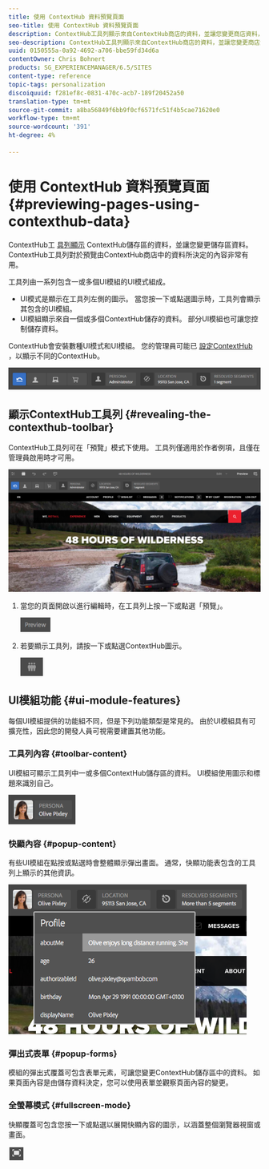 ```yaml
---
title: 使用 ContextHub 資料預覽頁面
seo-title: 使用 ContextHub 資料預覽頁面
description: ContextHub工具列顯示來自ContextHub商店的資料，並讓您變更商店資料，對於預覽內容非常有用
seo-description: ContextHub工具列顯示來自ContextHub商店的資料，並讓您變更商店資料，對於預覽內容非常有用
uuid: 0150555a-0a92-4692-a706-bbe59fd34d6a
contentOwner: Chris Bohnert
products: SG_EXPERIENCEMANAGER/6.5/SITES
content-type: reference
topic-tags: personalization
discoiquuid: f281ef8c-0831-470c-acb7-189f20452a50
translation-type: tm+mt
source-git-commit: a8ba56849f6bb9f0cf6571fc51f4b5cae71620e0
workflow-type: tm+mt
source-wordcount: '391'
ht-degree: 4%

---
```



# 使用 ContextHub 資料預覽頁面{#previewing-pages-using-contexthub-data}

ContextHub工 [具列顯示](/help/sites-developing/contexthub.md) ContextHub儲存區的資料，並讓您變更儲存區資料。 ContextHub工具列對於預覽由ContextHub商店中的資料所決定的內容非常有用。

工具列由一系列包含一或多個UI模組的UI模式組成。

* UI模式是顯示在工具列左側的圖示。 當您按一下或點選圖示時，工具列會顯示其包含的UI模組。
* UI模組顯示來自一個或多個ContextHub儲存的資料。 部分UI模組也可讓您控制儲存資料。

ContextHub會安裝數種UI模式和UI模組。 您的管理員可能已 [設定ContextHub](/help/sites-developing/ch-configuring.md) ，以顯示不同的ContextHub。

![screen_shot_2018-03-23at093446](assets/screen_shot_2018-03-23at093446.png)

## 顯示ContextHub工具列 {#revealing-the-contexthub-toolbar}

ContextHub工具列可在「預覽」模式下使用。 工具列僅適用於作者例項，且僅在管理員啟用時才可用。

![screen_shot_2018-03-23at093730](assets/screen_shot_2018-03-23at093730.png)

1. 當您的頁面開啟以進行編輯時，在工具列上按一下或點選「預覽」。

   ![chlimage_1-219](assets/chlimage_1-219.png)

1. 若要顯示工具列，請按一下或點選ContextHub圖示。

   ![](do-not-localize/screen_shot_2018-03-23at093621.png)

## UI模組功能 {#ui-module-features}

每個UI模組提供的功能組不同，但是下列功能類型是常見的。 由於UI模組具有可擴充性，因此您的開發人員可視需要建置其他功能。

### 工具列內容 {#toolbar-content}

UI模組可顯示工具列中一或多個ContextHub儲存區的資料。 UI模組使用圖示和標題來識別自己。

![screen_shot_2018-03-23at093936](assets/screen_shot_2018-03-23at093936.png)

### 快顯內容 {#popup-content}

有些UI模組在點按或點選時會整體顯示彈出畫面。 通常，快顯功能表包含的工具列上顯示的其他資訊。

![screen_shot_2018-03-23at094003](assets/screen_shot_2018-03-23at094003.png)

### 彈出式表單 {#popup-forms}

模組的彈出式覆蓋可包含表單元素，可讓您變更ContextHub儲存區中的資料。 如果頁面內容是由儲存資料決定，您可以使用表單並觀察頁面內容的變更。

### 全螢幕模式 {#fullscreen-mode}

快顯覆蓋可包含您按一下或點選以展開快顯內容的圖示，以涵蓋整個瀏覽器視窗或畫面。

![](do-not-localize/chlimage_1-18.png)

